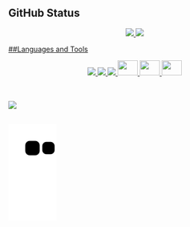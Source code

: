 ## GitHub Status
<div align="center">
  <a href="https://github.com/yellowisk">
  <img height="170em" src="https://github-readme-stats.vercel.app/api?username=yellowisk&show_icons=true&theme=yeblu&include_all_commits=true&count_private=true"/>
  <img height="140em" src="https://github-readme-stats.vercel.app/api/top-langs/?username=yellowisk&layout=compact&langs_count=7&theme=yeblu"/>
</div>

##Languages and Tools
<div style="display: inline_block" align="center">
    <img height="30" src="https://cdn.jsdelivr.net/gh/devicons/devicon/icons/html5/html5-original.svg"/>
    <img height="37.5" src="https://cdn.jsdelivr.net/gh/devicons/devicon/icons/css3/css3-original-wordmark.svg"/>
    <img height="30" src="https://cdn.jsdelivr.net/gh/devicons/devicon/icons/javascript/javascript-original.svg"/>
    <img height="30" width="40" src="https://cdn.jsdelivr.net/gh/devicons/devicon/icons/mysql/mysql-original.svg"/>
    <img height="30" width="40" src="https://cdn.jsdelivr.net/gh/devicons/devicon/icons/php/php-original.svg"/>
    <img height="30" width="40" src="https://cdn.jsdelivr.net/gh/devicons/devicon/icons/java/java-original.svg"/>
</div>

##
  
<div style="display: inline_block"><br>
  <a href="https://www.instagram.com/yellowisk/"><img align="center" src="https://img.shields.io/badge/Instagram-E4405F?style=for-the-badge&logo=instagram&logoColor=white"></a>
</div>
  
##

![Snake animation](https://github.com/yellowisk/yellowisk/blob/output/github-contribution-grid-snake.svg)
